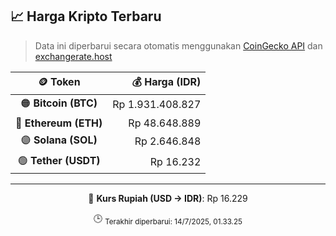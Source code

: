 

<!-- HARGA_KRIPTO -->
## 📈 Harga Kripto Terbaru

> Data ini diperbarui secara otomatis menggunakan [CoinGecko API](https://www.coingecko.com/) dan [exchangerate.host](https://exchangerate.host/)

<div align="center">

| 🪙 Token | 💰 Harga (IDR) |
|:------:|---------------:|
| 🟠 **Bitcoin (BTC)**   | Rp 1.931.408.827 |
| 🔵 **Ethereum (ETH)**  | Rp 48.648.889 |
| 🟣 **Solana (SOL)**    | Rp 2.646.848 |
| 🟢 **Tether (USDT)**   | Rp 16.232 |

---

💱 **Kurs Rupiah (USD → IDR)**: Rp 16.229

🕒 <sub>Terakhir diperbarui: 14/7/2025, 01.33.25</sub>

</div>
<!-- /HARGA_KRIPTO -->